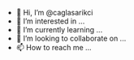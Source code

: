 - 👋 Hi, I’m @caglasarikci
- 👀 I’m interested in ...
- 🌱 I’m currently learning ...
- 💞️ I’m looking to collaborate on ...
- 📫 How to reach me ...

<!---
caglasarikci/caglasarikci is a ✨ special ✨ repository because its `README.md` (this file) appears on your GitHub profile.
You can click the Preview link to take a look at your changes.
--->
